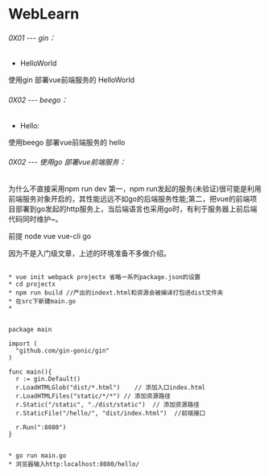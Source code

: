 # WebLearn

###### 0X01 --- gin：

*  HelloWorld

使用gin 部署vue前端服务的 HelloWorld

###### 0X02 --- beego：

* Hello:

使用beego 部署vue前端服务的 hello



###### 0X02 --- 使用go 部署vue前端服务：


为什么不直接采用npm run dev
第一，npm run发起的服务(未验证)很可能是利用前端服务对象开启的，其性能远远不如go的后端服务性能;第二，把vue的前端项目部署到go发起的http服务上，当后端语言也采用go时，有利于服务器上前后端代码同时维护~。

前提
node
vue
vue-cli
go

因为不是入门级文章，上述的环境准备不多做介绍。


```

* vue init webpack projectx 省略一系列package.json的设置
* cd projectx
* npm run build //产出的indext.html和资源会被编译打包进dist文件夹
* 在src下新建main.go
*


package main

import (
  "github.com/gin-gonic/gin"
)

func main(){
  r := gin.Default()
  r.LoadHTMLGlob("dist/*.html")    // 添加入口index.html
  r.LoadHTMLFiles("static/*/*")	// 添加资源路径
  r.Static("/static", "./dist/static") 	// 添加资源路径
  r.StaticFile("/hello/", "dist/index.html")  //前端接口

  r.Run(":8080")
}


* go run main.go
* 浏览器输入http:localhost:8080/hello/
```
